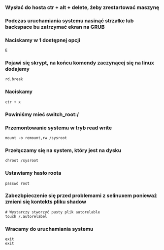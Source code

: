### Wysłać do hosta ctr + alt + delete, żeby zrestartować maszynę

### Podczas uruchamiania systemu nasinąć strzałke lub backspace bu zatrzymać ekran na GRUB

### Naciskamy w 1 dostępnej opcji
```
E
```
### Pojawi się skrypt, na końcu komendy zaczynącej się na linux dodajemy
```
rd.break
```
### Naciskamy
```
ctr + x
```
### Powiniśmy mieć switch_root:/

### Przemontowanie systemu w tryb read write
```
mount -o remount,rw /sysroot
```
### Przełączamy się na system, który jest na dysku
```
chroot /sysroot
```
### Ustawiamy hasło roota
```
passwd root
```
### Zabezbpieczenie się przed problemami z selinuxem ponieważ zmieni się kontekts pliku shadow

```
# Wystarczy stworzyć pusty plik autorelable
touch /.autorelabel
```

### Wracamy do uruchamiania systemu
```
exit
exit
```

